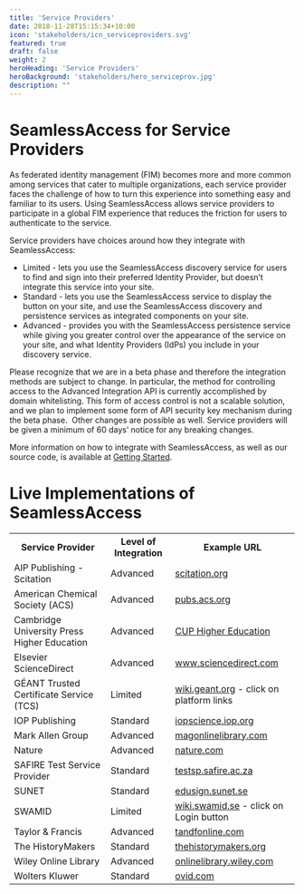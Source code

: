 ```yaml
---
title: 'Service Providers'
date: 2018-11-28T15:15:34+10:00
icon: 'stakeholders/icn_serviceproviders.svg'
featured: true
draft: false
weight: 2
heroHeading: 'Service Providers'
heroBackground: 'stakeholders/hero_serviceprov.jpg'
description: ""
---
```


# SeamlessAccess for Service Providers

As federated identity management (FIM) becomes more and more common among services that cater to multiple organizations, each service provider faces the challenge of how to turn this experience into something easy and familiar to its users. Using SeamlessAccess allows service providers to participate in a global FIM experience that reduces the friction for users to authenticate to the service. 

Service providers have choices around how they integrate with SeamlessAccess:

* Limited - lets you use the SeamlessAccess discovery service for users to find and sign into their preferred Identity Provider, but doesn’t integrate this service into your site.
* Standard - lets you use the SeamlessAccess service to display the button on your site, and use the SeamlessAccess discovery and persistence services as integrated components on your site.
* Advanced - provides you with the SeamlessAccess persistence service while giving you greater control over the appearance of the service on your site, and what Identity Providers (IdPs) you include in your discovery service.

Please recognize that we are in a beta phase and therefore the integration methods are subject to change. In particular, the method for controlling access to the Advanced Integration API is currently accomplished by domain whitelisting. This form of access control is not a scalable solution, and we plan to implement some form of API security key mechanism during the beta phase.  Other changes are possible as well. Service providers will be given a minimum of 60 days’ notice for any breaking changes.

More information on how to integrate with SeamlessAccess, as well as our source code, is available at [Getting Started](/work).

# Live Implementations of SeamlessAccess

<table style="width:100%">
  <tr>
    <th>Service Provider</th>
    <th>Level of Integration</th>
    <th>Example URL</th>
  </tr>
   <tr>
    <td>AIP Publishing - Scitation</td>
    <td>Advanced</td>
    <td><a href="https://aapt.scitation.org/doi/full/10.1119/10.0003395">scitation.org</a></td>
  </tr>

  <tr>
    <td>American Chemical Society (ACS)</td>
    <td>Advanced</td>
    <td><a href="https://pubs.acs.org/action/ssostart?redirectUri=/page/remoteaccess/confirm">pubs.acs.org</a> </td>
  </tr>
      <tr>
    <td>Cambridge University Press Higher Education</td>
    <td>Advanced</td>
    <td><a href="https://www.cambridge.org/highereducation/books/geometry/337E4BCCB67C04A25028255A6FB553FC#overview">CUP Higher Education</a></td>
  </tr>
      <tr>
    <td>Elsevier ScienceDirect</td>
    <td>Advanced</td>
    <td><a href="https://www.sciencedirect.com/science/article/abs/pii/S0753396918300120">www.sciencedirect.com</a></td>
  </tr>
  <tr>
    <td>GÉANT Trusted Certificate Service (TCS)</td>
    <td>Limited</td>
    <td><a href="https://wiki.geant.org/display/TCSNT/TCS+Participants+Sectigo">wiki.geant.org</a> - click on platform links</td>
  </tr>
  <tr>
    <td>IOP Publishing</td>
    <td>Standard</td>
    <td><a href="https://iopscience.iop.org/article/10.35848/1882-0786/abdcd7">iopscience.iop.org</a></td>
  </tr>
  <tr>
    <td>Mark Allen Group</td>
    <td>Advanced</td>
    <td><a href="https://www.magonlinelibrary.com">magonlinelibrary.com</a></td>
  </tr>
  <tr>  <tr>
    <td>Nature</td>
    <td>Advanced</td>
    <td><a href="https://www.nature.com/articles/s41586-019-1750-x">nature.com</a></td>
  </tr>
  <tr>
    <td>SAFIRE Test Service Provider</td>
    <td>Standard</td>
    <td><a href="https://testsp.safire.ac.za/">testsp.safire.ac.za</a></td>
  </tr>
    </tr>   
    <tr>
    <td>SUNET</td>
    <td>Standard</td>
    <td><a href="https://edusign.sunet.se/">edusign.sunet.se</a></td>
  </tr>   
  <tr>
    <td>SWAMID</td>
    <td>Limited</td>
    <td><a href="https://wiki.swamid.se/">wiki.swamid.se</a> - click on Login button</td>
  </tr>
    <tr>
    <td>Taylor & Francis</td>
    <td>Advanced</td>
    <td><a href="https://www.tandfonline.com/doi/full/10.1080/00049158.2020.1819009">tandfonline.com</a></td>
  </tr>
  <tr>
    <td>The HistoryMakers</td>
    <td>Standard</td>
    <td><a href="https://www.thehistorymakers.org/digital-archives">thehistorymakers.org</a></td>
  </tr>
    <tr>
    <td>Wiley Online Library</td>
    <td>Advanced</td>
    <td><a href="https://onlinelibrary.wiley.com/doi/full/10.1002/jgc4.1316/">onlinelibrary.wiley.com</a></td>
  </tr>
<tr>
    <td>Wolters Kluwer</td>
    <td>Standard</td>
    <td><a href="https://oce.ovid.com/journals/aaprac/202203000/02054229-202203000-00001">ovid.com</a></td>
  </tr>    

</table>

